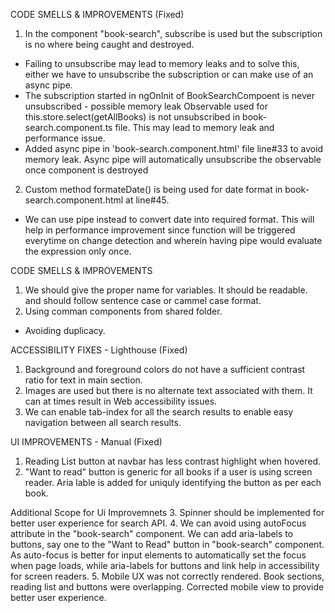 CODE SMELLS & IMPROVEMENTS (Fixed)
1. In the component "book-search", subscribe is used but the subscription is no where being caught and destroyed.
- Failing to unsubscribe may lead to memory leaks and to solve this, either we have to unsubscribe the subscription or can make use of an async pipe.
- The subscription started in ngOnInit of BookSearchCompoent is never unsubscribed - possible memory leak
Observable used for this.store.select(getAllBooks) is not unsubscribed in book-search.component.ts file. This may lead to memory leak and performance issue.
-	Added async pipe in 'book-search.component.html' file line#33 to avoid memory leak. Async pipe will automatically unsubscribe the observable once component is destroyed
2.	Custom method formateDate() is being used for date format in book-search.component.html at line#45.
- We can use pipe instead to convert date into required format. This will help in performance improvement since function will be triggered everytime on change detection and wherein having pipe would evaluate the expression only once.

CODE SMELLS & IMPROVEMENTS 
1. We should give the proper name for variables. It should be readable. and should follow sentence case
or cammel case format.
2. Using comman components from shared folder.
- Avoiding duplicacy.

ACCESSIBILITY FIXES - Lighthouse (Fixed)
1. Background and foreground colors do not have a sufficient contrast ratio for text in main section.
2. Images are used but there is no alternate text associated with them. It can at times result in Web accessibility issues.
3. We can enable tab-index for all the search results to enable easy navigation between all search results.

UI IMPROVEMENTS - Manual (Fixed)
1. Reading List button at navbar has less contrast highlight when hovered.
2. "Want to read" button is generic for all books if a user is using screen reader. Aria lable is added for uniquly identifying the   button as per each book.

Additional Scope for Ui Improvemnets
3.	Spinner should be implemented for better user experience for search API.
4. We can avoid using autoFocus attribute in the "book-search" component. We can add aria-labels to buttons, say one to the "Want to Read" button in "book-search" component. As auto-focus is better for input elements to automatically set the focus when page loads, while aria-labels for buttons and link help in accessibility for screen readers.
5. Mobile UX was not correctly rendered. Book sections, reading list and buttons were overlapping. Corrected mobile view to provide better user experience.
